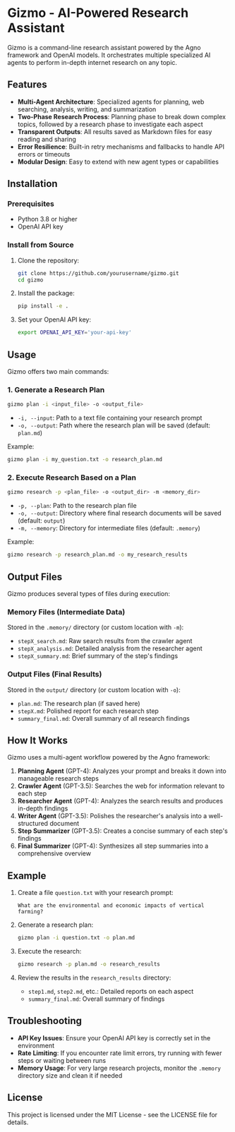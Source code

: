# Gizmo - AI-Powered Research Assistant

Gizmo is a command-line research assistant powered by the Agno framework and OpenAI models. It orchestrates multiple specialized AI agents to perform in-depth internet research on any topic.

## Features

- **Multi-Agent Architecture**: Specialized agents for planning, web searching, analysis, writing, and summarization
- **Two-Phase Research Process**: Planning phase to break down complex topics, followed by a research phase to investigate each aspect
- **Transparent Outputs**: All results saved as Markdown files for easy reading and sharing
- **Error Resilience**: Built-in retry mechanisms and fallbacks to handle API errors or timeouts
- **Modular Design**: Easy to extend with new agent types or capabilities

## Installation

### Prerequisites

- Python 3.8 or higher
- OpenAI API key

### Install from Source

1. Clone the repository:
   ```bash
   git clone https://github.com/yourusername/gizmo.git
   cd gizmo
   ```

2. Install the package:
   ```bash
   pip install -e .
   ```

3. Set your OpenAI API key:
   ```bash
   export OPENAI_API_KEY='your-api-key'
   ```

## Usage

Gizmo offers two main commands:

### 1. Generate a Research Plan

```bash
gizmo plan -i <input_file> -o <output_file>
```

- `-i, --input`: Path to a text file containing your research prompt
- `-o, --output`: Path where the research plan will be saved (default: `plan.md`)

Example:
```bash
gizmo plan -i my_question.txt -o research_plan.md
```

### 2. Execute Research Based on a Plan

```bash
gizmo research -p <plan_file> -o <output_dir> -m <memory_dir>
```

- `-p, --plan`: Path to the research plan file
- `-o, --output`: Directory where final research documents will be saved (default: `output`)
- `-m, --memory`: Directory for intermediate files (default: `.memory`)

Example:
```bash
gizmo research -p research_plan.md -o my_research_results
```

## Output Files

Gizmo produces several types of files during execution:

### Memory Files (Intermediate Data)

Stored in the `.memory/` directory (or custom location with `-m`):
- `stepX_search.md`: Raw search results from the crawler agent
- `stepX_analysis.md`: Detailed analysis from the researcher agent
- `stepX_summary.md`: Brief summary of the step's findings

### Output Files (Final Results)

Stored in the `output/` directory (or custom location with `-o`):
- `plan.md`: The research plan (if saved here)
- `stepX.md`: Polished report for each research step
- `summary_final.md`: Overall summary of all research findings

## How It Works

Gizmo uses a multi-agent workflow powered by the Agno framework:

1. **Planning Agent** (GPT-4): Analyzes your prompt and breaks it down into manageable research steps
2. **Crawler Agent** (GPT-3.5): Searches the web for information relevant to each step
3. **Researcher Agent** (GPT-4): Analyzes the search results and produces in-depth findings
4. **Writer Agent** (GPT-3.5): Polishes the researcher's analysis into a well-structured document
5. **Step Summarizer** (GPT-3.5): Creates a concise summary of each step's findings
6. **Final Summarizer** (GPT-4): Synthesizes all step summaries into a comprehensive overview

## Example

1. Create a file `question.txt` with your research prompt:
   ```
   What are the environmental and economic impacts of vertical farming?
   ```

2. Generate a research plan:
   ```bash
   gizmo plan -i question.txt -o plan.md
   ```

3. Execute the research:
   ```bash
   gizmo research -p plan.md -o research_results
   ```

4. Review the results in the `research_results` directory:
   - `step1.md`, `step2.md`, etc.: Detailed reports on each aspect
   - `summary_final.md`: Overall summary of findings

## Troubleshooting

- **API Key Issues**: Ensure your OpenAI API key is correctly set in the environment
- **Rate Limiting**: If you encounter rate limit errors, try running with fewer steps or waiting between runs
- **Memory Usage**: For very large research projects, monitor the `.memory` directory size and clean it if needed

## License

This project is licensed under the MIT License - see the LICENSE file for details.
